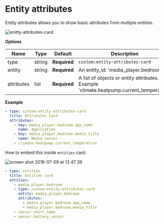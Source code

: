 # Entity attributes

Entity attributes allows you to show basic attributes from multiple entities.

![enitty-attributes-card](https://user-images.githubusercontent.com/7738048/42425143-1269d5d4-8321-11e8-8a42-136aefb2220a.png)

**Options**

| Name | Type | Default | Description
| ---- | ---- | ------- | -----------
| type | string | **Required** | `custom:entity-attributes-card`
| entity | string | **Required** | An entity_id: 'media_player.bedroom'
| attributes | list | **Required** | A list of objects or entity attributes. Example 'climate.heatpump.current_temperature'

**Example**

```yaml
- type: custom:entity-attributes-card
  title: Attributes Card
  attributes:
    - key: media_player.bedroom.app_name
      name: Application
    - key: media_player.bedroom.media_title
      name: Media center
    - climate.heatpump.current_temperature
```

How to embed this inside `entities` card:

![screen shot 2018-07-09 at 13 47 38](https://user-images.githubusercontent.com/7738048/42446481-1ac27c1e-837f-11e8-94e7-02ef35f2d853.png)

```yaml
- type: entities
  title: Entities card
  entities:
    - media_player.bedroom
    - type: custom:entity-attributes-card
      entity: media_player.bedroom
      attributes:
        - media_player.bedroom.app_name
        - media_player.bedroom.media_title
    - sensor.short_name
    - sensor.battery_sensor
```